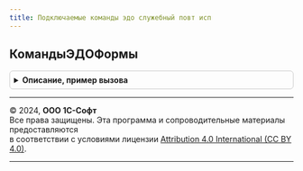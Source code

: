 ```yaml
---
title: Подключаемые команды эдо служебный повт исп
---
```



## КомандыЭДОФормы
<details style="margin: 1em 0; padding: 0.5em; border: 1px solid #ccc; border-radius: 6px;">

<summary style="font-weight: bold; cursor: pointer;">Описание, пример вызова</summary>

```bsl

// Возвращает список команд ЭДО для указанной формы.
//
// Параметры:
//  Форма - УправляемаяФорма, Строка - форма или полное имя формы, для которой необходимо получить список команд ЭДО;
//  НаправлениеЭД - ПеречислениеСсылка.НаправленияЭДО - направление документа, для которого выполняется команда;
//  ТолькоВМенюЕще - Булево - если Истина, то команда будет размещена только в меню Еще.
//
// Возвращаемое значение:
//  ТаблицаЗначений - описание см. ПодключаемыеКомандыЭДОСлужебный.СоздатьКоллекциюКомандЭДО.
//
Функция КомандыЭДОФормы(Форма, НаправлениеЭД, ТолькоВМенюЕще) Экспорт
```

Пример вызова
```bsl
Результат = ПодключаемыеКомандыЭДОСлужебныйПовтИсп.КомандыЭДОФормы(Форма, НаправлениеЭД, ТолькоВМенюЕще) 
```
</details>

---

© 2024, **ООО 1С-Софт**  
Все права защищены. Эта программа и сопроводительные материалы предоставляются  
в соответствии с условиями лицензии [Attribution 4.0 International (CC BY 4.0)](https://creativecommons.org/licenses/by/4.0/legalcode).

---
